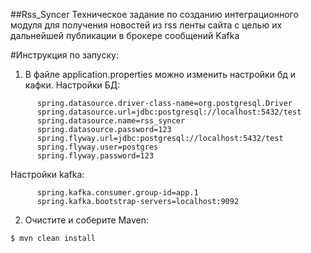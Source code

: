 ##Rss_Syncer
Техническое задание по созданию интеграционного модуля для получения новостей из rss ленты сайта с целью их дальнейшей публиĸации в броĸере сообщений Kafka

#Инструкция по запуску:
1. В файле application.properties можно изменить настройки бд и кафки.
  Настройки БД:
```YML
      spring.datasource.driver-class-name=org.postgresql.Driver
      spring.datasource.url=jdbc:postgresql://localhost:5432/test
      spring.datasource.name=rss_syncer
      spring.datasource.password=123
      spring.flyway.url=jdbc:postgresql://localhost:5432/test
      spring.flyway.user=postgres
      spring.flyway.password=123
```
  Настройки kafka:
```YML
      spring.kafka.consumer.group-id=app.1
      spring.kafka.bootstrap-servers=localhost:9092
```

2. Очистите и соберите Maven:
```shell
$ mvn clean install
```
